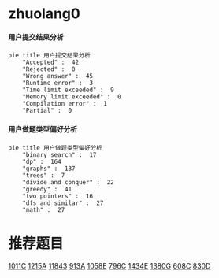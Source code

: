 # zhuolang0

<!-- tabs:start -->



#### **用户提交结果分析**

```mermaid
pie title 用户提交结果分析
    "Accepted" :  42
    "Rejected" :  0
    "Wrong answer" :  45
    "Runtime error" :  3
    "Time limit exceeded" :  9
    "Memory limit exceeded" :  0
    "Compilation error" :  1
    "Partial" :  0
```

#### **用户做题类型偏好分析**

```mermaid
pie title 用户做题类型偏好分析
    "binary search" :  17
    "dp" :  164
    "graphs" :  137
    "trees" :  7
    "divide and conquer" :  22
    "greedy" :  41
    "two pointers" :  16
    "dfs and similar" :  27
    "math" :  27
```



<!-- tabs:end -->
# 推荐题目
[1011C](https://codeforces.com/contest/1011/problem/C)
[1215A](https://codeforces.com/contest/1215/problem/A)
[11843](https://codeforces.com/contest/1184/problem/3)
[913A](https://codeforces.com/contest/913/problem/A)
[1058E](https://codeforces.com/contest/1058/problem/E)
[796C](https://codeforces.com/contest/796/problem/C)
[1434E](https://codeforces.com/contest/1434/problem/E)
[1380G](https://codeforces.com/contest/1380/problem/G)
[608C](https://codeforces.com/contest/608/problem/C)
[830D](https://codeforces.com/contest/830/problem/D)
